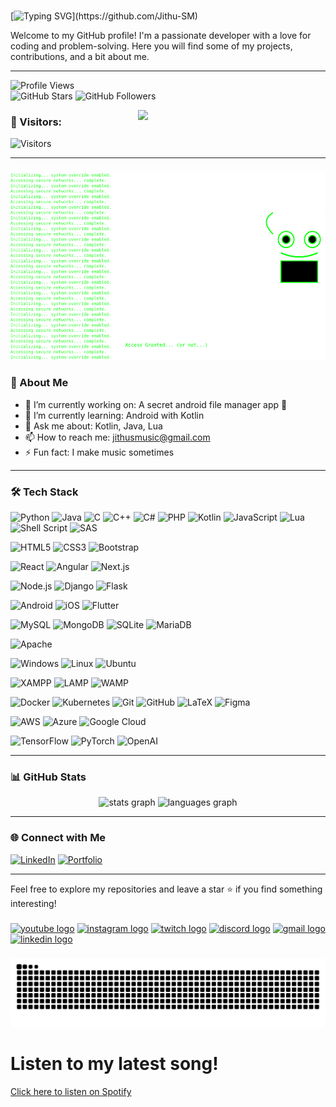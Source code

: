 #
[![Typing SVG](https://readme-typing-svg.demolab.com?font=Fira+Code&size=24&duration=4000&pause=500&color=F74747&center=true&vCenter=true&width=500&lines=Hi+there!+👋+I'm+Jithu+S;A+Passionate+Developer!;Welcome+to+my+GitHub+Profile!)](https://github.com/Jithu-SM)

Welcome to my GitHub profile! I'm a passionate developer with a love for coding and problem-solving. Here you will find some of my projects, contributions, and a bit about me. <br>

---

![Profile Views](https://komarev.com/ghpvc/?username=Jithu-SM&color=blue&style=flat-square)  
![GitHub Stars](https://img.shields.io/github/stars/Jithu-SM?label=Stars&style=flat-square)
![GitHub Followers](https://img.shields.io/github/followers/Jithu-SM?label=Followers&style=flat-square)  

<img src="https://media.giphy.com/media/26tn33aiTi1jkl6H6/giphy.gif" width="300px" align="right">

### 🌟 Visitors:
![Visitors](https://count.getloli.com/get/@Jithu-SM?theme=rule34)


---

###
<img src="https://github.com/Jithu-SM/Jithu-SM/blob/output/banner.svg" width="1000" height="300">

  ### 🌟 About Me
  - 🔭 I’m currently working on: A secret android file manager app 📁
  - 🌱 I’m currently learning: Android with Kotlin
  - 💬 Ask me about: Kotlin, Java, Lua 
  - 📫 How to reach me: jithusmusic@gmail.com
  - ⚡ Fun fact: I make music sometimes
---

### 🛠️ Tech Stack

![Python](https://img.shields.io/badge/Code-Python-3776AB?logo=python&logoColor=white)
![Java](https://img.shields.io/badge/Code-Java-007396?logo=java&logoColor=white)
![C](https://img.shields.io/badge/Code-C-blue?logo=c&logoColor=white)
![C++](https://img.shields.io/badge/Code-C++-00599C?logo=cplusplus&logoColor=white)
![C#](https://img.shields.io/badge/Code-C%23-239120?logo=csharp&logoColor=white)
![PHP](https://img.shields.io/badge/Code-PHP-777BB4?logo=php&logoColor=white)
![Kotlin](https://img.shields.io/badge/Code-Kotlin-0095D5?logo=kotlin&logoColor=white)
![JavaScript](https://img.shields.io/badge/Code-JavaScript-F7DF1E?logo=javascript&logoColor=black)
![Lua](https://img.shields.io/badge/Code-Lua-2C2D72?logo=lua&logoColor=white)
![Shell Script](https://img.shields.io/badge/Code-Shell_Script-121011?logo=gnu-bash&logoColor=white)
![SAS](https://img.shields.io/badge/Code-SAS-1A1A1A?logo=sas&logoColor=blue)

![HTML5](https://img.shields.io/badge/Frontend-HTML5-E34F26?logo=html5&logoColor=white)
![CSS3](https://img.shields.io/badge/Frontend-CSS3-1572B6?logo=css3&logoColor=white)
![Bootstrap](https://img.shields.io/badge/Frontend-Bootstrap-7952B3?logo=bootstrap&logoColor=white)

![React](https://img.shields.io/badge/Frontend-React-61DAFB?logo=react&logoColor=black)
![Angular](https://img.shields.io/badge/Frontend-Angular-DD0031?logo=angular&logoColor=white)
![Next.js](https://img.shields.io/badge/Frontend-Next.js-000000?logo=next.js&logoColor=white)

![Node.js](https://img.shields.io/badge/Backend-Node.js-339933?logo=node.js&logoColor=white)
![Django](https://img.shields.io/badge/Backend-Django-092E20?logo=django&logoColor=white)
![Flask](https://img.shields.io/badge/Backend-Flask-000000?logo=flask&logoColor=white)

![Android](https://img.shields.io/badge/Mobile-Android-3DDC84?logo=android&logoColor=white)
![iOS](https://img.shields.io/badge/Mobile-iOS-000000?logo=apple&logoColor=white)
![Flutter](https://img.shields.io/badge/Mobile-Flutter-02569B?logo=flutter&logoColor=white)

![MySQL](https://img.shields.io/badge/Database-MySQL-4479A1?logo=mysql&logoColor=white)
![MongoDB](https://img.shields.io/badge/Database-MongoDB-47A248?logo=mongodb&logoColor=white)
![SQLite](https://img.shields.io/badge/Database-SQLite-003B57?logo=sqlite&logoColor=white)
![MariaDB](https://img.shields.io/badge/Database-MariaDB-003545?logo=mariadb&logoColor=white)

![Apache](https://img.shields.io/badge/Web_Server-Apache-D22128?logo=apache&logoColor=white)

![Windows](https://img.shields.io/badge/OS-Windows-0078D6?logo=windows&logoColor=white)
![Linux](https://img.shields.io/badge/OS-Linux-FCC624?logo=linux&logoColor=black)
![Ubuntu](https://img.shields.io/badge/OS-Ubuntu-E95420?logo=ubuntu&logoColor=white)

![XAMPP](https://img.shields.io/badge/Stack-XAMPP-FB7A24?logo=xampp&logoColor=white)
![LAMP](https://img.shields.io/badge/Stack-LAMP-0A0FFF?logo=lamp&logoColor=white)
![WAMP](https://img.shields.io/badge/Stack-WAMP-009688?logo=wamp&logoColor=white)

![Docker](https://img.shields.io/badge/Tool-Docker-2496ED?logo=docker&logoColor=white)
![Kubernetes](https://img.shields.io/badge/Tool-Kubernetes-326CE5?logo=kubernetes&logoColor=white)
![Git](https://img.shields.io/badge/Tool-Git-F05032?logo=git&logoColor=white)
![GitHub](https://img.shields.io/badge/Tool-GitHub-181717?logo=github&logoColor=white)
![LaTeX](https://img.shields.io/badge/Tool-LaTeX-008080?logo=latex&logoColor=white)
![Figma](https://img.shields.io/badge/Tool-Figma-F24E1E?logo=figma&logoColor=white)


![AWS](https://img.shields.io/badge/Cloud-AWS-232F3E?logo=amazonaws&logoColor=white)
![Azure](https://img.shields.io/badge/Cloud-Azure-0078D4?logo=microsoftazure&logoColor=white)
![Google Cloud](https://img.shields.io/badge/Cloud-Google_Cloud-4285F4?logo=googlecloud&logoColor=white)

![TensorFlow](https://img.shields.io/badge/AI/TensorFlow-FF6F00?logo=tensorflow&logoColor=white)
![PyTorch](https://img.shields.io/badge/AI/PyTorch-EE4C2C?logo=pytorch&logoColor=white)
![OpenAI](https://img.shields.io/badge/AI/OpenAI-412991?logo=openai&logoColor=white)

  
  ---
  
  ### 📊 GitHub Stats
  <div align="center">
  <img src="https://github-readme-stats.vercel.app/api?username=Jithu-SM&hide_title=false&hide_rank=false&show_icons=true&include_all_commits=true&count_private=true&disable_animations=false&theme=dracula&locale=en&hide_border=false" height="250" alt="stats graph"  />
  <img src="https://github-readme-stats.vercel.app/api/top-langs?username=Jithu-SM&locale=en&hide_title=false&layout=compact&card_width=320&langs_count=20&theme=dracula&hide_border=false" height="250" alt="languages graph"  />
</div>

  ---
  
  ### 🌐 Connect with Me
  [![LinkedIn](https://img.shields.io/badge/LinkedIn-JithuS-blue?logo=linkedin&logoColor=white)](https://linkedin.com/in/jithu-s)
  [![Portfolio](https://img.shields.io/badge/Portfolio-Visit-brightgreen)](https://)
  
  ---
  
  Feel free to explore my repositories and leave a star ⭐ if you find something interesting!
###

<div align="left">
  <a href="https://www.youtube.com/@JithuS" ><img src="https://img.shields.io/static/v1?message=Youtube&logo=youtube&label=&color=FF0000&logoColor=white&labelColor=&style=for-the-badge" height="35" alt="youtube logo"  /></a>
  <a href="https://www.instagram.com/_jithu_s" ><img src="https://img.shields.io/static/v1?message=Instagram&logo=instagram&label=&color=E4405F&logoColor=white&labelColor=&style=for-the-badge" height="35" alt="instagram logo"  /></a>
  <a href="https://www.twitch.com/itsxigie" ><img src="https://img.shields.io/static/v1?message=Twitch&logo=twitch&label=&color=9146FF&logoColor=white&labelColor=&style=for-the-badge" height="35" alt="twitch logo"  /></a>
  <a href="https://" ><img src="https://img.shields.io/static/v1?message=Discord&logo=discord&label=&color=7289DA&logoColor=white&labelColor=&style=for-the-badge" height="35" alt="discord logo"  /></a>
  <a href="https://" ><img src="https://img.shields.io/static/v1?message=Gmail&logo=gmail&label=&color=D14836&logoColor=white&labelColor=&style=for-the-badge" height="35" alt="gmail logo"  /></a>
  <a href="https://www.linkedin.com/in/jithu-s" ><img src="https://img.shields.io/static/v1?message=LinkedIn&logo=linkedin&label=&color=0077B5&logoColor=white&labelColor=&style=for-the-badge" height="35" alt="linkedin logo"  /></a>
</div>

###

<img src="https://github.com/Jithu-SM/Jithu-SM/blob/output/github-contribution-grid-snake.svg">


# Listen to my latest song!
[Click here to listen on Spotify](https://open.spotify.com/track/6xrX1hXJsPGMoWcY5kezIV?si=f671d980c1c74059)
